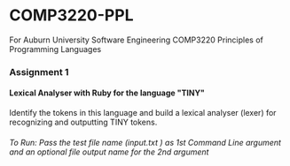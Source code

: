 # COMP3220-PPL
For Auburn University Software Engineering COMP3220 Principles of Programming Languages

### Assignment 1
#### Lexical Analyser with Ruby for the language "TINY"
Identify the tokens in this language and build a lexical analyser (lexer) for recognizing and outputting TINY tokens.
###### To Run: Pass the test file name (input.txt ) as 1st Command Line argument and an optional file output name for the 2nd argument
